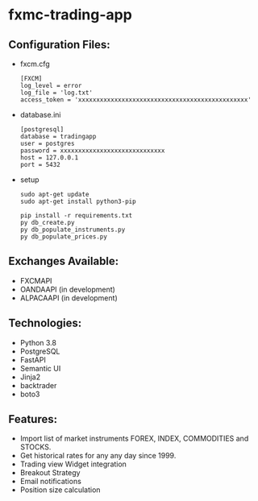 # fxmc-trading-app


Configuration Files:
---------

- fxcm.cfg

      [FXCM]
      log_level = error
      log_file = 'log.txt'
      access_token = 'xxxxxxxxxxxxxxxxxxxxxxxxxxxxxxxxxxxxxxxxxxxxxxx'

- database.ini
      
      [postgresql]
      database = tradingapp
      user = postgres
      password = xxxxxxxxxxxxxxxxxxxxxxxxxxxxx
      host = 127.0.0.1
      port = 5432

- setup
      
      sudo apt-get update
      sudo apt-get install python3-pip
      
      pip install -r requirements.txt
      py db_create.py
      py db_populate_instruments.py
      py db_populate_prices.py 
      
      
Exchanges Available:
---------
- FXCMAPI
- OANDAAPI (in development)
- ALPACAAPI (in development)

Technologies:
---------
- Python 3.8
- PostgreSQL
- FastAPI
- Semantic UI
- Jinja2
- backtrader
- boto3

Features:
---------
- Import list of market instruments FOREX, INDEX, COMMODITIES and STOCKS.
- Get historical rates for any any day since 1999.
- Trading view Widget integration
- Breakout Strategy
- Email notifications
- Position size calculation



